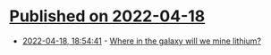 # [Published on 2022-04-18](index.md)

* [2022-04-18, 18:54:41](https://news.ycombinator.com/item?id=31074896) - [Where in the galaxy will we mine lithium?](https://www.sciof.fi/lithium-beyond-earth/)
